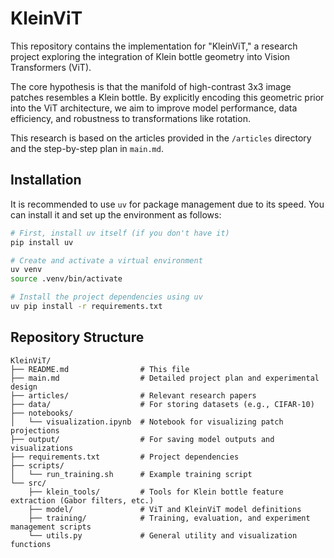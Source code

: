 # KleinViT

This repository contains the implementation for "KleinViT," a research project exploring the integration of Klein bottle geometry into Vision Transformers (ViT).

The core hypothesis is that the manifold of high-contrast 3x3 image patches resembles a Klein bottle. By explicitly encoding this geometric prior into the ViT architecture, we aim to improve model performance, data efficiency, and robustness to transformations like rotation.

This research is based on the articles provided in the `/articles` directory and the step-by-step plan in `main.md`.

## Installation

It is recommended to use `uv` for package management due to its speed. You can install it and set up the environment as follows:

```bash
# First, install uv itself (if you don't have it)
pip install uv

# Create and activate a virtual environment
uv venv
source .venv/bin/activate

# Install the project dependencies using uv
uv pip install -r requirements.txt
```

## Repository Structure

```
KleinViT/
├── README.md                # This file
├── main.md                  # Detailed project plan and experimental design
├── articles/                # Relevant research papers
├── data/                    # For storing datasets (e.g., CIFAR-10)
├── notebooks/
│   └── visualization.ipynb  # Notebook for visualizing patch projections
├── output/                  # For saving model outputs and visualizations
├── requirements.txt         # Project dependencies
├── scripts/
│   └── run_training.sh      # Example training script
└── src/
    ├── klein_tools/         # Tools for Klein bottle feature extraction (Gabor filters, etc.)
    ├── model/               # ViT and KleinViT model definitions
    ├── training/            # Training, evaluation, and experiment management scripts
    └── utils.py             # General utility and visualization functions
```